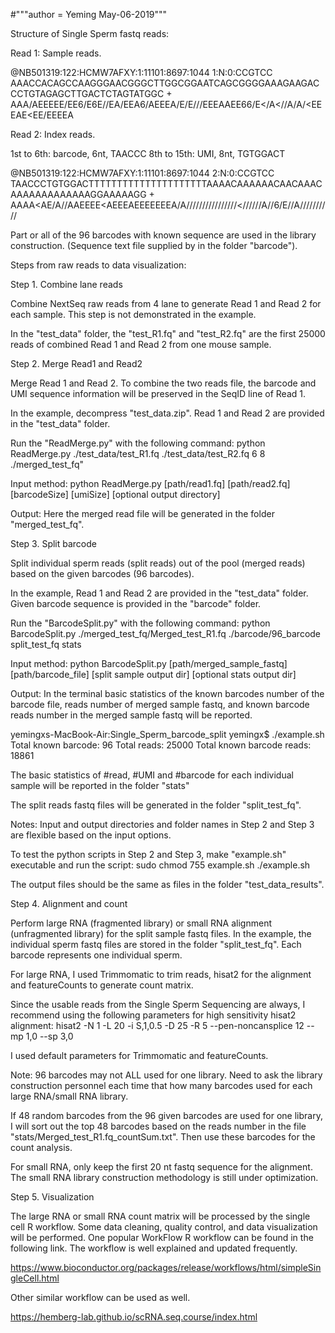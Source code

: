 #"""author = Yeming May-06-2019"""

Structure of Single Sperm fastq reads:


Read 1: Sample reads.

@NB501319:122:HCMW7AFXY:1:11101:8697:1044 1:N:0:CCGTCC
AAACCACAGCCAAGGGAACGGGCTTGGCGGAATCAGCGGGGAAAGAAGACCCTGTAGAGCTTGACTCTAGTATGGC
+
AAA/AEEEEE/EE6/E6E//EA/EEA6/AEEEA/E/E///EEEAAEE66/E</A<//A/A/<EEEAE<EE/EEEEA


Read 2: Index reads. 

1st to 6th: barcode, 6nt, TAACCC 
8th to 15th: UMI, 8nt, TGTGGACT

@NB501319:122:HCMW7AFXY:1:11101:8697:1044 2:N:0:CCGTCC
TAACCCTGTGGACTTTTTTTTTTTTTTTTTTTTTAAAACAAAAAACAACAAACAAAAAAAAAAAAAGGAAAAAGG
+
AAAA<AE/A//AAEEEE<AEEEAEEEEEEEA/A////////////////<//////A//6/E//A//////////


Part or all of the 96 barcodes with known sequence are used in the library construction. (Sequence text file supplied by in the folder "barcode").




Steps from raw reads to data visualization:


Step 1. Combine lane reads

Combine NextSeq raw reads from 4 lane to generate Read 1 and Read 2 for each sample. This step is not demonstrated in the example.

In the "test_data" folder, the "test_R1.fq" and "test_R2.fq" are the first 25000 reads of combined Read 1 and Read 2 from one mouse sample.



Step 2. Merge Read1 and Read2

Merge Read 1 and Read 2. To combine the two reads file, the barcode and UMI sequence information will be preserved in the SeqID line of Read 1.


In the example, decompress "test_data.zip". Read 1 and Read 2 are provided in the "test_data" folder.

Run the "ReadMerge.py" with the following command:
python ReadMerge.py ./test_data/test_R1.fq ./test_data/test_R2.fq 6 8 ./merged_test_fq"

Input method: python ReadMerge.py [path/read1.fq] [path/read2.fq] [barcodeSize] [umiSize] [optional output directory]


Output:
Here the merged read file will be generated in the folder "merged_test_fq".



Step 3. Split barcode

Split individual sperm reads (split reads) out of the pool (merged reads) based on the given barcodes (96 barcodes).


In the example, Read 1 and Read 2 are provided in the "test_data" folder. Given barcode sequence is provided in the "barcode" folder.

Run the "BarcodeSplit.py" with the following command:
python BarcodeSplit.py ./merged_test_fq/Merged_test_R1.fq ./barcode/96_barcode split_test_fq stats

Input method: python BarcodeSplit.py [path/merged_sample_fastq] [path/barcode_file] [split sample output dir] [optional stats output dir]


Output:
In the terminal basic statistics of the known barcodes number of the barcode file, reads number of merged sample fastq, and known barcode reads number in the merged sample fastq  will be reported.

yemingxs-MacBook-Air:Single_Sperm_barcode_split yemingx$ ./example.sh 
Total known barcode: 96
Total reads: 25000
Total known barcode reads: 18861

The basic statistics of #read, #UMI and #barcode for each individual sample will be reported in the folder "stats"

The split reads fastq files will be generated in the folder "split_test_fq".


Notes:
Input and output directories and folder names in Step 2 and Step 3 are flexible based on the input options.

To test the python scripts in Step 2 and Step 3, make "example.sh" executable and run the script:
sudo chmod 755 example.sh
./example.sh

The output files should be the same as files in the folder "test_data_results".



Step 4. Alignment and count

Perform large RNA (fragmented library) or small RNA alignment (unfragmented library) for the split sample fastq files. In the example, the individual sperm fastq files are stored in the folder "split_test_fq". Each barcode represents one individual sperm.

For large RNA, I used Trimmomatic to trim reads, hisat2 for the alignment and featureCounts to generate count matrix.

Since the usable reads from the Single Sperm Sequencing are always, I recommend using the following parameters for high sensitivity hisat2 alignment:
hisat2 -N 1 -L 20 -i S,1,0.5 -D 25 -R 5 --pen-noncansplice 12 --mp 1,0 --sp 3,0

I used default parameters for Trimmomatic and featureCounts.


Note:
96 barcodes may not ALL used for one library. Need to ask the library construction personnel each time that how many barcodes used for each large RNA/small RNA library. 

If 48 random barcodes from the 96 given barcodes are used for one library, I will sort out the top 48 barcodes based on the reads number in the file "stats/Merged_test_R1.fq_countSum.txt". Then use these barcodes for the count analysis.


For small RNA, only keep the first 20 nt fastq sequence for the alignment. The small RNA library construction methodology is still under optimization.



Step 5. Visualization

The large RNA or small RNA count matrix will be processed by the single cell R workflow. Some data cleaning, quality control, and data visualization will be performed. One popular WorkFlow R workflow can be found in the following link. The workflow is well explained and updated frequently.

https://www.bioconductor.org/packages/release/workflows/html/simpleSingleCell.html


Other similar workflow can be used as well.

https://hemberg-lab.github.io/scRNA.seq.course/index.html